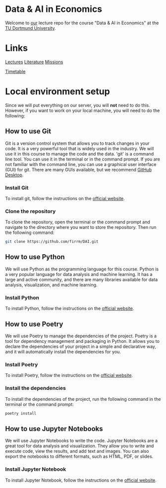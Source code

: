 # Data & AI in Economics 

Welcome to [our](https://www.finance.wiwi.tu-dortmund.de) lecture repo for the course "Data & AI in Economics" at the [TU Dortmund University](https://www.tu-dortmund.de). 

# Links
[Lectures](lectures.md)
[Literature](literature.md)
[Missions](missions.md)

[Timetable](https://moodle.tu-dortmund.de)

# Local environment setup
Since we will put everything on our server, you will **not** need to do this. However, if you want to work on your local machine, you will need to do the following:

## How to use Git
Git is a version control system that allows you to track changes in your code. It is a very powerful tool that is widely used in the industry. We will use it in this course to manage the code and the data.
'git' is a command line tool. You can use it in the terminal or in the command prompt. If you are not familiar with the command line, you can use a graphical user interface (GUI) for git. There are many GUIs available, but we recommend [GitHub Desktop](https://desktop.github.com/).

### Install Git
To install git, follow the instructions on the [official website](https://git-scm.com/).

### Clone the repository
To clone the repository, open the terminal or the command prompt and navigate to the directory where you want to store the repository. Then run the following command:

```bash
git clone https://github.com/firrm/DAI.git
```

## How to use Python 
We will use Python as the programming language for this course. Python is a very popular language for data analysis and machine learning. It has a large and active community, and there are many libraries available for data analysis, visualization, and machine learning.

### Install Python
To install Python, follow the instructions on the [official website](https://www.python.org/).

## How to use Poetry
We will use Poetry to manage the dependencies of the project. Poetry is a tool for dependency management and packaging in Python. It allows you to declare the dependencies of your project in a simple and declarative way, and it will automatically install the dependencies for you.

### Install Poetry
To install Poetry, follow the instructions on the [official website](https://python-poetry.org/).

### Install the dependencies
To install the dependencies of the project, run the following command in the terminal or the command prompt:

```bash
poetry install
```


## How to use Jupyter Notebooks
We will use Jupyter Notebooks to write the code. Jupyter Notebooks are a great tool for data analysis and visualization. They allow you to write and execute code, view the results, and add text and images. You can also export the notebooks to different formats, such as HTML, PDF, or slides.

### Install Jupyter Notebook
To install Jupyter Notebook, follow the instructions on the [official website](https://jupyter.org/).
